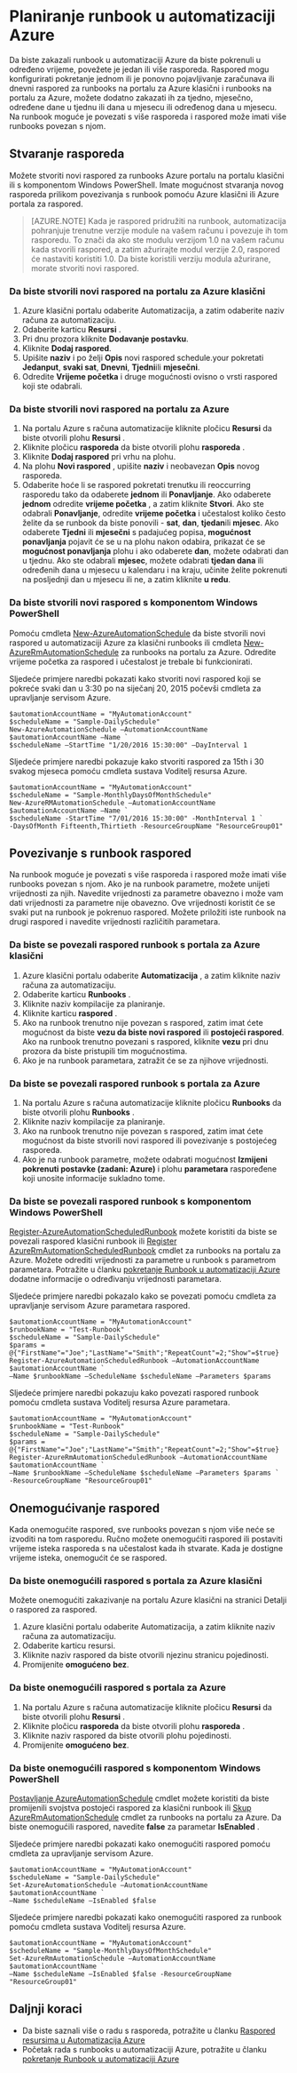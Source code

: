 <properties 
   pageTitle="Planiranje runbook u automatizaciji Azure | Microsoft Azure"
   description="U članku se opisuje stvaranje rasporeda u automatizaciji Azure tako da se može automatski pokrenuti na runbook u određenom trenutku ili raspored koji se ponavlja."
   services="automation"
   documentationCenter=""
   authors="mgoedtel"
   manager="jwhit"
   editor="tysonn" />
<tags 
   ms.service="automation"
   ms.devlang="na"
   ms.topic="article"
   ms.tgt_pltfrm="na"
   ms.workload="infrastructure-services"
   ms.date="08/05/2016"
   ms.author="bwren" />

# <a name="scheduling-a-runbook-in-azure-automation"></a>Planiranje runbook u automatizaciji Azure

Da biste zakazali runbook u automatizaciji Azure da biste pokrenuli u određeno vrijeme, povežete je jedan ili više rasporeda. Raspored mogu konfigurirati pokretanje jednom ili je ponovno pojavljivanje zaračunava ili dnevni raspored za runbooks na portalu za Azure klasični i runbooks na portalu za Azure, možete dodatno zakazati ih za tjedno, mjesečno, određene dane u tjednu ili dana u mjesecu ili određenog dana u mjesecu.  Na runbook moguće je povezati s više rasporeda i raspored može imati više runbooks povezan s njom.


## <a name="creating-a-schedule"></a>Stvaranje rasporeda

Možete stvoriti novi raspored za runbooks Azure portalu na portalu klasični ili s komponentom Windows PowerShell. Imate mogućnost stvaranja novog rasporeda prilikom povezivanja s runbook pomoću Azure klasični ili Azure portala za raspored.

>[AZURE.NOTE] Kada je raspored pridružiti na runbook, automatizacija pohranjuje trenutne verzije module na vašem računu i povezuje ih tom rasporedu.  To znači da ako ste modulu verzijom 1.0 na vašem računu kada stvorili raspored, a zatim ažurirajte modul verzije 2.0, raspored će nastaviti koristiti 1.0.  Da biste koristili verziju modula ažurirane, morate stvoriti novi raspored. 

### <a name="to-create-a-new-schedule-in-the-azure-classic-portal"></a>Da biste stvorili novi raspored na portalu za Azure klasični

1. Azure klasični portalu odaberite Automatizacija, a zatim odaberite naziv računa za automatizaciju.
1. Odaberite karticu **Resursi** .
1. Pri dnu prozora kliknite **Dodavanje postavku**.
1. Kliknite **Dodaj raspored**.
1. Upišite **naziv** i po želji **Opis** novi raspored schedule.your pokretati **Jedanput**, **svaki sat**, **Dnevni**, **Tjedni**ili **mjesečni**.
1. Odredite **Vrijeme početka** i druge mogućnosti ovisno o vrsti raspored koji ste odabrali.

### <a name="to-create-a-new-schedule-in-the-azure-portal"></a>Da biste stvorili novi raspored na portalu za Azure

1. Na portalu Azure s računa automatizacije kliknite pločicu **Resursi** da biste otvorili plohu **Resursi** .
2. Kliknite pločicu **rasporeda** da biste otvorili plohu **rasporeda** .
3. Kliknite **Dodaj raspored** pri vrhu na plohu.
4. Na plohu **Novi raspored** , upišite **naziv** i neobavezan **Opis** novog rasporeda.
5. Odaberite hoće li se raspored pokretati trenutku ili reoccurring rasporedu tako da odaberete **jednom** ili **Ponavljanje**.  Ako odaberete **jednom** odredite **vrijeme početka** , a zatim kliknite **Stvori**.  Ako ste odabrali **Ponavljanje**, odredite **vrijeme početka** i učestalost koliko često želite da se runbook da biste ponovili - **sat**, **dan**, **tjedan**ili **mjesec**.  Ako odaberete **Tjedni** ili **mjesečni** s padajućeg popisa, **mogućnost ponavljanja** pojavit će se u na plohu nakon odabira, prikazat će se **mogućnost ponavljanja** plohu i ako odaberete **dan**, možete odabrati dan u tjednu.  Ako ste odabrali **mjesec**, možete odabrati **tjedan dana** ili određenih dana u mjesecu u kalendaru i na kraju, učinite želite pokrenuti na posljednji dan u mjesecu ili ne, a zatim kliknite **u redu**.   

### <a name="to-create-a-new-schedule-with-windows-powershell"></a>Da biste stvorili novi raspored s komponentom Windows PowerShell

Pomoću cmdleta [New-AzureAutomationSchedule](http://msdn.microsoft.com/library/azure/dn690271.aspx) da biste stvorili novi raspored u automatizaciji Azure za klasični runbooks ili cmdleta [New-AzureRmAutomationSchedule](https://msdn.microsoft.com/library/mt603577.aspx) za runbooks na portalu za Azure. Odredite vrijeme početka za raspored i učestalost je trebale bi funkcionirati.

Sljedeće primjere naredbi pokazati kako stvoriti novi raspored koji se pokreće svaki dan u 3:30 po na siječanj 20, 2015 počevši cmdleta za upravljanje servisom Azure.

    $automationAccountName = "MyAutomationAccount"
    $scheduleName = "Sample-DailySchedule"
    New-AzureAutomationSchedule –AutomationAccountName $automationAccountName –Name `
    $scheduleName –StartTime "1/20/2016 15:30:00" –DayInterval 1

Sljedeće primjere naredbi pokazuje kako stvoriti raspored za 15th i 30 svakog mjeseca pomoću cmdleta sustava Voditelj resursa Azure.

    $automationAccountName = "MyAutomationAccount"
    $scheduleName = "Sample-MonthlyDaysOfMonthSchedule"
    New-AzureRMAutomationSchedule –AutomationAccountName $automationAccountName –Name `
    $scheduleName -StartTime "7/01/2016 15:30:00" -MonthInterval 1 `
    -DaysOfMonth Fifteenth,Thirtieth -ResourceGroupName "ResourceGroup01"
    

## <a name="linking-a-schedule-to-a-runbook"></a>Povezivanje s runbook raspored

Na runbook moguće je povezati s više rasporeda i raspored može imati više runbooks povezan s njom. Ako je na runbook parametre, možete unijeti vrijednosti za njih. Navedite vrijednosti za parametre obavezno i može vam dati vrijednosti za parametre nije obavezno.  Ove vrijednosti koristit će se svaki put na runbook je pokrenuo raspored.  Možete priložiti iste runbook na drugi raspored i navedite vrijednosti različitih parametara.


### <a name="to-link-a-schedule-to-a-runbook-with-the-azure-classic-portal"></a>Da biste se povezali raspored runbook s portala za Azure klasični

1. Azure klasični portalu odaberite **Automatizacija** , a zatim kliknite naziv računa za automatizaciju.
2. Odaberite karticu **Runbooks** .
3. Kliknite naziv kompilacije za planiranje.
4. Kliknite karticu **raspored** .
5. Ako na runbook trenutno nije povezan s raspored, zatim imat ćete mogućnost da biste **vezu da biste novi raspored** ili **postojeći raspored**.  Ako na runbook trenutno povezani s raspored, kliknite **vezu** pri dnu prozora da biste pristupili tim mogućnostima.
6. Ako je na runbook parametara, zatražit će se za njihove vrijednosti.  

### <a name="to-link-a-schedule-to-a-runbook-with-the-azure-portal"></a>Da biste se povezali raspored runbook s portala za Azure

1. Na portalu Azure s računa automatizacije kliknite pločicu **Runbooks** da biste otvorili plohu **Runbooks** .
2. Kliknite naziv kompilacije za planiranje.
3. Ako na runbook trenutno nije povezan s raspored, zatim imat ćete mogućnost da biste stvorili novi raspored ili povezivanje s postojećeg rasporeda.  
4. Ako je na runbook parametre, možete odabrati mogućnost **Izmijeni pokrenuti postavke (zadani: Azure)** i plohu **parametara** raspoređene koji unosite informacije sukladno tome.  

### <a name="to-link-a-schedule-to-a-runbook-with-windows-powershell"></a>Da biste se povezali raspored runbook s komponentom Windows PowerShell

[Register-AzureAutomationScheduledRunbook](http://msdn.microsoft.com/library/azure/dn690265.aspx) možete koristiti da biste se povezali raspored klasični runbook ili [Register AzureRmAutomationScheduledRunbook](https://msdn.microsoft.com/library/mt603575.aspx) cmdlet za runbooks na portalu za Azure.  Možete odrediti vrijednosti za parametre u runbook s parametrom parametara. Potražite u članku [pokretanje Runbook u automatizaciji Azure](automation-starting-a-runbook.md) dodatne informacije o određivanju vrijednosti parametara.

Sljedeće primjere naredbi pokazalo kako se povezati pomoću cmdleta za upravljanje servisom Azure parametara raspored.

    $automationAccountName = "MyAutomationAccount"
    $runbookName = "Test-Runbook"
    $scheduleName = "Sample-DailySchedule"
    $params = @{"FirstName"="Joe";"LastName"="Smith";"RepeatCount"=2;"Show"=$true}
    Register-AzureAutomationScheduledRunbook –AutomationAccountName $automationAccountName `
    –Name $runbookName –ScheduleName $scheduleName –Parameters $params

Sljedeće primjere naredbi pokazuju kako povezati raspored runbook pomoću cmdleta sustava Voditelj resursa Azure parametara.

    $automationAccountName = "MyAutomationAccount"
    $runbookName = "Test-Runbook"
    $scheduleName = "Sample-DailySchedule"
    $params = @{"FirstName"="Joe";"LastName"="Smith";"RepeatCount"=2;"Show"=$true}
    Register-AzureRmAutomationScheduledRunbook –AutomationAccountName $automationAccountName `
    –Name $runbookName –ScheduleName $scheduleName –Parameters $params `
    -ResourceGroupName "ResourceGroup01"

## <a name="disabling-a-schedule"></a>Onemogućivanje raspored

Kada onemogućite raspored, sve runbooks povezan s njom više neće se izvoditi na tom rasporedu. Ručno možete onemogućiti raspored ili postaviti vrijeme isteka rasporeda s na učestalost kada ih stvarate. Kada je dostigne vrijeme isteka, onemogućit će se raspored.

### <a name="to-disable-a-schedule-from-the-azure-classic-portal"></a>Da biste onemogućili raspored s portala za Azure klasični

Možete onemogućiti zakazivanje na portalu Azure klasični na stranici Detalji o raspored za raspored.

1. Azure klasični portalu odaberite Automatizacija, a zatim kliknite naziv računa za automatizaciju.
1. Odaberite karticu resursi.
1. Kliknite naziv raspored da biste otvorili njezinu stranicu pojedinosti.
2. Promijenite **omogućeno** **bez**.

### <a name="to-disable-a-schedule-from-the-azure-portal"></a>Da biste onemogućili raspored s portala za Azure

1. Na portalu Azure s računa automatizacije kliknite pločicu **Resursi** da biste otvorili plohu **Resursi** .
2. Kliknite pločicu **rasporeda** da biste otvorili plohu **rasporeda** .
2. Kliknite naziv raspored da biste otvorili plohu pojedinosti.
3. Promijenite **omogućeno** **bez**.

### <a name="to-disable-a-schedule-with-windows-powershell"></a>Da biste onemogućili raspored s komponentom Windows PowerShell

[Postavljanje AzureAutomationSchedule](http://msdn.microsoft.com/library/azure/dn690270.aspx) cmdlet možete koristiti da biste promijenili svojstva postojeći raspored za klasični runbook ili [Skup AzureRmAutomationSchedule](https://msdn.microsoft.com/library/mt603566.aspx) cmdlet za runbooks na portalu za Azure. Da biste onemogućili raspored, navedite **false** za parametar **IsEnabled** .

Sljedeće primjere naredbi pokazati kako onemogućiti raspored pomoću cmdleta za upravljanje servisom Azure.

    $automationAccountName = "MyAutomationAccount"
    $scheduleName = "Sample-DailySchedule"
    Set-AzureAutomationSchedule –AutomationAccountName $automationAccountName `
    –Name $scheduleName –IsEnabled $false

Sljedeće primjere naredbi pokazati kako onemogućiti raspored za runbook pomoću cmdleta sustava Voditelj resursa Azure.

    $automationAccountName = "MyAutomationAccount"
    $scheduleName = "Sample-MonthlyDaysOfMonthSchedule"
    Set-AzureRmAutomationSchedule –AutomationAccountName $automationAccountName `
    –Name $scheduleName –IsEnabled $false -ResourceGroupName "ResourceGroup01"


## <a name="next-steps"></a>Daljnji koraci

- Da biste saznali više o radu s rasporeda, potražite u članku [Raspored resursima u Automatizacija Azure](http://msdn.microsoft.com/library/azure/dn940016.aspx)
- Početak rada s runbooks u automatizaciji Azure, potražite u članku [pokretanje Runbook u automatizaciji Azure](automation-starting-a-runbook.md) 